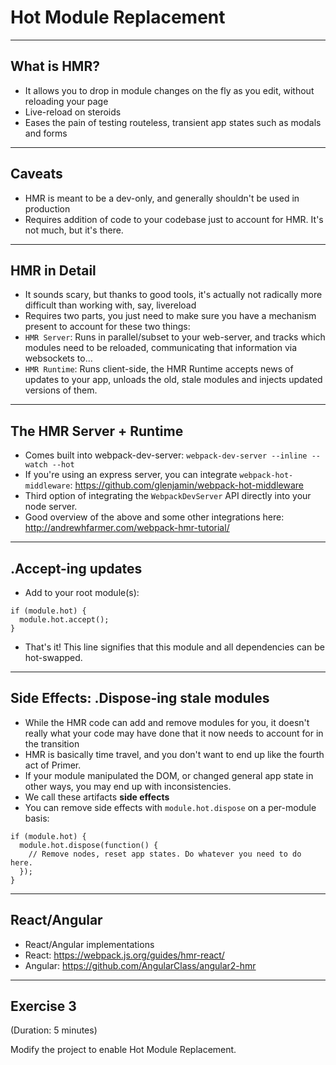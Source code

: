 # Hot Module Replacement

---

## What is HMR?

- It allows you to drop in module changes on the fly as you edit, without reloading your page
- Live-reload on steroids
- Eases the pain of testing routeless, transient app states such as modals and forms

---

## Caveats

 - HMR is meant to be a dev-only, and generally shouldn't be used in production
 - Requires addition of code to your codebase just to account for HMR. It's not much, but it's there.

---

## HMR in Detail

- It sounds scary, but thanks to good tools, it's actually not radically more difficult than working with, say, livereload
- Requires two parts, you just need to make sure you have a mechanism present to account for these two things:
- `HMR Server`: Runs in parallel/subset to your web-server, and tracks which modules need to be reloaded, communicating that information via websockets to...
- `HMR Runtime`: Runs client-side, the HMR Runtime accepts news of updates to your app, unloads the old, stale modules and injects updated versions of them.

---

## The HMR Server + Runtime

- Comes built into webpack-dev-server: `webpack-dev-server --inline --watch --hot`
- If you're using an express server, you can integrate `webpack-hot-middleware`: https://github.com/glenjamin/webpack-hot-middleware
- Third option of integrating the `WebpackDevServer` API directly into your node server.
- Good overview of the above and some other integrations here: http://andrewhfarmer.com/webpack-hmr-tutorial/

---

## .Accept-ing updates

- Add to your root module(s):
```
if (module.hot) {
  module.hot.accept();
}
```
- That's it! This line signifies that this module and all dependencies can be hot-swapped.

---

## Side Effects: .Dispose-ing stale modules
- While the HMR code can add and remove modules for you, it doesn't really what your code may have done that it now needs to account for in the transition
- HMR is basically time travel, and you don't want to end up like the fourth act of Primer.
- If your module manipulated the DOM, or changed general app state in other ways, you may end up with inconsistencies.
- We call these artifacts **side effects**
- You can remove side effects with `module.hot.dispose` on a per-module basis:

```
if (module.hot) {
  module.hot.dispose(function() {
    // Remove nodes, reset app states. Do whatever you need to do here.
  });
}
```

---

## React/Angular

- React/Angular implementations
- React: https://webpack.js.org/guides/hmr-react/
- Angular: https://github.com/AngularClass/angular2-hmr

---

## Exercise 3

(Duration: 5 minutes)

Modify the project to enable Hot Module Replacement.
